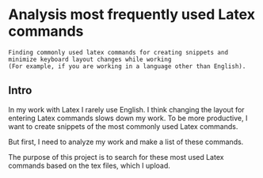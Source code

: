 Analysis most frequently used Latex commands
==========================
    Finding commonly used latex commands for creating snippets and minimize keyboard layout changes while working 
    (For example, if you are working in a language other than English).

Intro
-------------

In my work with Latex I rarely use English. 
I think changing the layout for entering Latex commands slows down my work. To be more productive, I want to create snippets of the most commonly used  Latex commands.  

But first, I need to analyze my work and make a list of these commands. 

The purpose of this project is to search for these most used Latex commands based on the tex files, which I upload.
